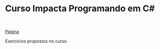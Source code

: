 # Curso Impacta Programando em C# 
<br>

[Página](https://www.impacta.com.br)

Exercicios propostos no curso
